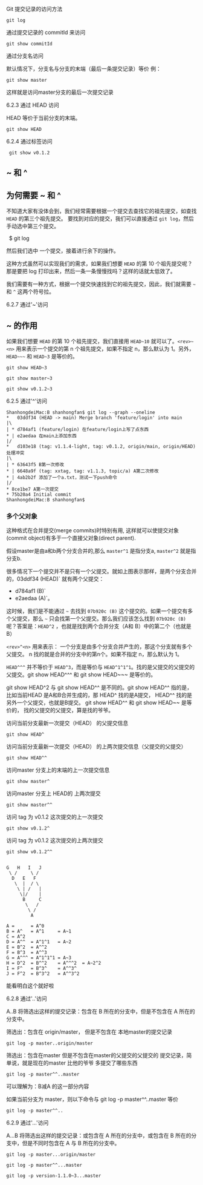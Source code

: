 Git 提交记录的访问方法





```
git log
```





通过提交记录的 commitId 来访问

```
git show commitId
```





通过分支名访问

默认情况下，分支名与分支的末端（最后一条提交记录）等价 例：

```
git show master
```

这样就是访问master分支的最后一次提交记录







6.2.3 通过 HEAD 访问

HEAD 等价于当前分支的末端。

```
git show HEAD
```



6.2.4 通过标签访问

```
 git show v0.1.2
```







## ~ 和  ^

## 为何需要 ~ 和 ^

不知道大家有没体会到，我们经常需要根据一个提交去查找它的祖先提交，如查找 `HEAD` 的第三个祖先提交。
要找到对应的提交，我们可以直接通过 `git log`，然后手动选中第三个提交。

` `$ git log 

然后我们选中 一个提交，接着进行余下的操作。

这种方式虽然可以实现我们的需求，如果我们想要 `HEAD` 的第 10 个祖先提交呢？那是要把 log 打印出来，然后一条一条慢慢找吗？这样的话就太低效了。

我们需要有一种方式，根据一个提交快速找到它的祖先提交，因此，我们就需要 `~` 和 `^` 这两个符号拉。







6.2.7 通过'~'访问

## ~ 的作用

如果我们想要 `HEAD` 的第 10 个祖先提交，我们直接用 `HEAD~10` 就可以了。`<rev>~<n>` 用来表示一个提交的第 n 个祖先提交，如果不指定 n，那么默认为 1。另外，`HEAD~~~` 和 `HEAD~3` 是等价的。



```
git show HEAD~3

git show master~3

git show v0.1.2~3
```





6.2.5 通过'^'访问



```shell
ShanhongdeiMac:B shanhongfan$ git log --graph --oneline
*   03ddf34 (HEAD -> main) Merge branch 'feature/login' into main
|\  
| * d784af1 (feature/login) 在feature/login上写了点东西
* | e2aedaa 在main上添加东西
|/  
*   d103e18 (tag: v1.1.4-light, tag: v0.1.2, origin/main, origin/HEAD) 处理冲突
|\  
| * 63643f5 B第一次修改
* | 6648a9f (tag: xxtag, tag: v1.1.3, topic/a) A第二次修改
* | 4ab2b2f 添加了一个a.txt，测试一下push命令
|/  
* 8ce1be7 A第一次提交
* 75b20a4 Initial commit
ShanhongdeiMac:B shanhongfan$ 

```

### 多个父对象

这种格式在合并提交(merge commits)时特别有用, 这样就可以使提交对象(commit object)有多于一个直接父对象(direct parent).

假设master是由a和b两个分支合并的,那么 `master^1` 是指分支a, `master^2` 就是指分支b.

很多情况下一个提交并不是只有一个父提交。就如上图表示那样，是两个分支合并 的，03ddf34 (HEAD)` 就有两个父提交：

- d784af1 (B)`
- e2aedaa (A)`。

这时候，我们是不能通过 `~` 去找到 `07b920c (B)` 这个提交的。如果一个提交有多个父提交，那么 `~` 只会找第一个父提交。那么我们应该怎么找到 `07b920c (B)` 呢？答案是：`HEAD^2`  ，也就是找到两个合并分支（A和 B）中的第二个（也就是B）



`<rev>^<n>` 用来表示： 一个分支是由多个分支合并产生的，那这个分支就有多个父提交。 n 找的就是合并的分支中的第n个。如果不指定 n，那么默认为 1。



`HEAD^^^` 并不等价于 `HEAD^3`，而是等价与 `HEAD^1^1^1`。找的是父提交的父提交的父提交。git show HEAD^^^  和  git show HEAD~~~ 是等价的。



git show HEAD^2   与 git show HEAD^^ 是不同的。git show HEAD^^  指的是，比如当前HEAD 是A和B合并生成的，那  HEAD^ 找的是A提交， HEAD^^ 找的是另外一个父提交，也就是B提交。 git show HEAD^^ 和  git show HEAD~~ 是等价的， 找的父提交的父提交，算是找的爷爷。



访问当前分支最新一次提交（HEAD） 的父提交信息

```
git show HEAD^
```



访问当前分支最新一次提交（HEAD） 的上两次提交信息（父提交的父提交）

```
git show HEAD^^
```



访问master 分支上的末端的上一次提交信息

```
git show master^
```

访问master 分支上 HEAD的 上两次提交

```
git show master^^
```



访问 tag 为 v0.1.2 这次提交的上一次提交

```
git show v0.1.2^
```



访问 tag 为 v0.1.2 这次提交的上两次提交

```
git show v0.1.2^^
```







```

G   H   I   J
 \ /     \ /
  D   E   F
   \  |  / \
    \ | /   |
     \|/    |
      B     C
       \   /
        \ /
         A
 
A =      = A^0
B = A^   = A^1     = A~1
C = A^2
D = A^^  = A^1^1   = A~2
E = B^2  = A^^2
F = B^3  = A^^3
G = A^^^ = A^1^1^1 = A~3
H = D^2  = B^^2    = A^^^2  = A~2^2
I = F^   = B^3^    = A^^3^
J = F^2  = B^3^2   = A^^3^2
```



能看明白这个就好啦









6.2.8 通过'..'访问

A..B 将筛选出这样的提交记录：包含在 B 所在的分支中，但是不包含在 A 所在的分支中。 



筛选出：包含在 origin/master， 但是不包含在 本地master的提交记录

```
git log -p master..origin/master
```



筛选出：包含在master 但是不包含在master的父提交的父提交的 提交记录，简单说，就是现在的master 比他的爷爷 多提交了哪些东西

```
git log -p master^^..master
```



可以理解为：B减A 的这一部分内容



如果当前分支为 master，则以下命令与 git log -p master^^..master 等价

```
git log -p master^^..
```





6.2.9 通过'...'访问

A...B 将筛选出这样的提交记录：或包含在 A 所在的分支中，或包含在 B 所在的分支中，但是不同时包含在 A 与 B 所在的分支中。 

```
git log -p master...origin/master
```



```
git log -p master^^...master
```



```
git log -p version-1.1.0~3...master
```


